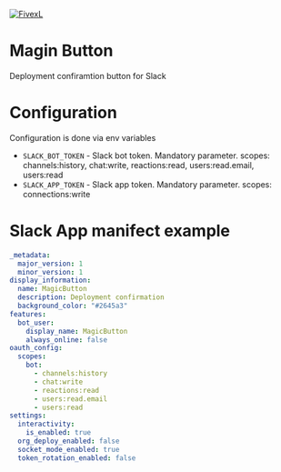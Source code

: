 [![FivexL](https://releases.fivexl.io/fivexlbannergit.jpg)](https://fivexl.io/)

# Magin Button

Deployment confiramtion button for Slack

# Configuration

Configuration is done via env variables

* `SLACK_BOT_TOKEN` - Slack bot token. Mandatory parameter. scopes: channels:history, chat:write, reactions:read, users:read.email, users:read
* `SLACK_APP_TOKEN` - Slack app token. Mandatory parameter. scopes: connections:write

# Slack App manifect example 
```yaml
_metadata:
  major_version: 1
  minor_version: 1
display_information:
  name: MagicButton
  description: Deployment confirmation
  background_color: "#2645a3"
features:
  bot_user:
    display_name: MagicButton
    always_online: false
oauth_config:
  scopes:
    bot:
      - channels:history
      - chat:write
      - reactions:read
      - users:read.email
      - users:read
settings:
  interactivity:
    is_enabled: true
  org_deploy_enabled: false
  socket_mode_enabled: true
  token_rotation_enabled: false
```
